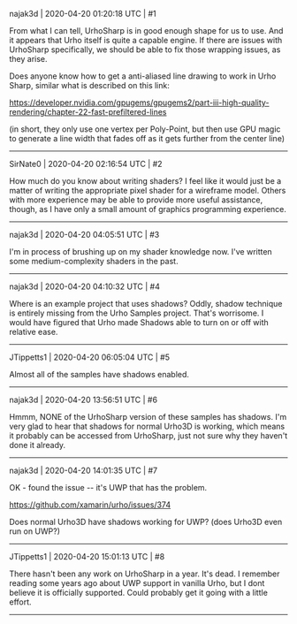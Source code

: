 najak3d | 2020-04-20 01:20:18 UTC | #1

From what I can tell, UrhoSharp is in good enough shape for us to use.  And it appears that Urho itself is quite a capable engine.   If there are issues with UrhoSharp specifically, we should be able to fix those wrapping issues, as they arise.

Does anyone know how to get a anti-aliased line drawing to work in Urho Sharp, similar what is described on this link:

https://developer.nvidia.com/gpugems/gpugems2/part-iii-high-quality-rendering/chapter-22-fast-prefiltered-lines


(in short, they only use one vertex per Poly-Point, but then use GPU magic to generate a line width that fades off as it gets further from the center line)

-------------------------

SirNate0 | 2020-04-20 02:16:54 UTC | #2

How much do you know about writing shaders? I feel like it would just be a matter of writing the appropriate pixel shader for a wireframe model. Others with more experience may be able to provide more useful assistance, though, as I have only a small amount of graphics programming experience.

-------------------------

najak3d | 2020-04-20 04:05:51 UTC | #3

I'm in process of brushing up on my shader knowledge now.  I've written some medium-complexity shaders in the past.

-------------------------

najak3d | 2020-04-20 04:10:32 UTC | #4

Where is an example project that uses shadows?  Oddly, shadow technique is entirely missing from the Urho Samples project.   That's worrisome.  I would have figured that Urho made Shadows able to turn on or off with relative ease.

-------------------------

JTippetts1 | 2020-04-20 06:05:04 UTC | #5

Almost all of the samples have shadows enabled.

-------------------------

najak3d | 2020-04-20 13:56:51 UTC | #6

Hmmm, NONE of the UrhoSharp version of these samples has shadows.  I'm very glad to hear that shadows for normal Urho3D is working, which means it probably can be accessed from UrhoSharp, just not sure why they haven't done it already.

-------------------------

najak3d | 2020-04-20 14:01:35 UTC | #7

OK - found the issue -- it's UWP that has the problem.  

https://github.com/xamarin/urho/issues/374

Does normal Urho3D have shadows working for UWP? (does Urho3D even run on UWP?)

-------------------------

JTippetts1 | 2020-04-20 15:01:13 UTC | #8

There hasn't been any work on UrhoSharp in a year. It's dead. I remember reading some years ago about UWP support in vanilla Urho, but I dont believe it is officially supported. Could probably get it going with a little effort.

-------------------------


